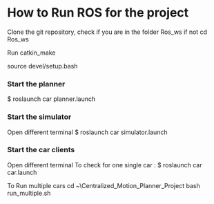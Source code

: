 # How to Run ROS for the project
Clone the git repository, 
check if you are in the folder Ros_ws if not cd Ros_ws

Run catkin_make

source devel/setup.bash

### Start the planner 
$ roslaunch car planner.launch

### Start the simulator 
Open different terminal
$ roslaunch car simulator.launch

### Start the car clients
Open different terminal
To check for one single car : $ roslaunch car car.launch

To Run multiple cars 
cd ~\Centralized_Motion_Planner_Project
bash run_multiple.sh

